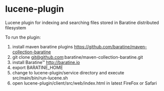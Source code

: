 lucene-plugin
=================

Lucene plugin for indexing and searching files stored in Baratine distributed filesystem

To run the plugin:

1. install maven baratine plugins https://github.com/baratine/maven-collection-baratine
  1. git clone git@github.com:baratine/maven-collection-baratine.git
2. install Baratine™ http://baratine.io 
3. export BARATINE_HOME
4. change to lucene-plugin/service directory and execute src/main/bin/run-lucene.sh
5. open lucene-plugin/client/src/web/index.html in latest FireFox or Safari


